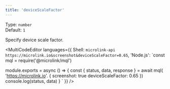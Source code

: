 ```yaml
---
title: 'deviceScaleFactor'
---
```


Type: `number`<br/>
Default: `1`

Specify device scale factor.

<MultiCodeEditor languages={{
  Shell: `microlink-api https://microlink.io&screenshot&deviceScaleFactor=0.65`,
  'Node.js': `const mql = require('@microlink/mql')
 
module.exports = async () => {
  const { status, data, response } = await mql(
    'https://microlink.io'. { 
      screenshot: true
      deviceScaleFactor: 0.65
  })
  console.log(status, data)
}
  `
  }} 
/>
